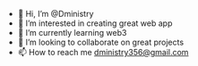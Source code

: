 - 👋 Hi, I’m @Dministry
- 👀 I’m interested in creating great web app
- 🌱 I’m currently learning web3
- 💞️ I’m looking to collaborate on great projects
- 📫 How to reach me dministry356@gmail.com

<!---
Dministry/Dministry is a ✨ special ✨ repository because its `README.md` (this file) appears on your GitHub profile.
You can click the Preview link to take a look at your changes.
--->
